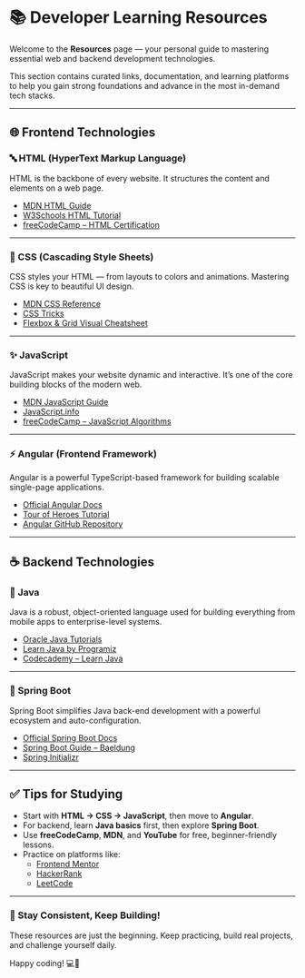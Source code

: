 # 📚 Developer Learning Resources

Welcome to the **Resources** page — your personal guide to mastering essential web and backend development technologies.

This section contains curated links, documentation, and learning platforms to help you gain strong foundations and advance in the most in-demand tech stacks.

---

## 🌐 Frontend Technologies

### 🔤 HTML (HyperText Markup Language)

HTML is the backbone of every website. It structures the content and elements on a web page.

- [MDN HTML Guide](https://developer.mozilla.org/en-US/docs/Web/HTML)
- [W3Schools HTML Tutorial](https://www.w3schools.com/html/)
- [freeCodeCamp – HTML Certification](https://www.freecodecamp.org/learn/)

---

### 🎨 CSS (Cascading Style Sheets)

CSS styles your HTML — from layouts to colors and animations. Mastering CSS is key to beautiful UI design.

- [MDN CSS Reference](https://developer.mozilla.org/en-US/docs/Web/CSS)
- [CSS Tricks](https://css-tricks.com/)
- [Flexbox & Grid Visual Cheatsheet](https://flexboxfroggy.com/)

---

### ✨ JavaScript

JavaScript makes your website dynamic and interactive. It’s one of the core building blocks of the modern web.

- [MDN JavaScript Guide](https://developer.mozilla.org/en-US/docs/Web/JavaScript)
- [JavaScript.info](https://javascript.info/)
- [freeCodeCamp – JavaScript Algorithms](https://www.freecodecamp.org/learn/javascript-algorithms-and-data-structures/)

---

### ⚡ Angular (Frontend Framework)

Angular is a powerful TypeScript-based framework for building scalable single-page applications.

- [Official Angular Docs](https://angular.io/docs)
- [Tour of Heroes Tutorial](https://angular.io/tutorial)
- [Angular GitHub Repository](https://github.com/angular/angular)

---

## ☕ Backend Technologies

### 🧬 Java

Java is a robust, object-oriented language used for building everything from mobile apps to enterprise-level systems.

- [Oracle Java Tutorials](https://docs.oracle.com/javase/tutorial/)
- [Learn Java by Programiz](https://www.programiz.com/java-programming)
- [Codecademy – Learn Java](https://www.codecademy.com/learn/learn-java)

---

### 🌱 Spring Boot

Spring Boot simplifies Java back-end development with a powerful ecosystem and auto-configuration.

- [Official Spring Boot Docs](https://docs.spring.io/spring-boot/docs/current/reference/htmlsingle/)
- [Spring Boot Guide – Baeldung](https://www.baeldung.com/spring-boot-start)
- [Spring Initializr](https://start.spring.io/)

---

## ✅ Tips for Studying

- Start with **HTML → CSS → JavaScript**, then move to **Angular**.
- For backend, learn **Java basics** first, then explore **Spring Boot**.
- Use **freeCodeCamp**, **MDN**, and **YouTube** for free, beginner-friendly lessons.
- Practice on platforms like:
  - [Frontend Mentor](https://www.frontendmentor.io/)
  - [HackerRank](https://www.hackerrank.com/domains/tutorials/10-days-of-javascript)
  - [LeetCode](https://leetcode.com/)

---

### 🧠 Stay Consistent, Keep Building!

These resources are just the beginning. Keep practicing, build real projects, and challenge yourself daily.

Happy coding! 💻🚀